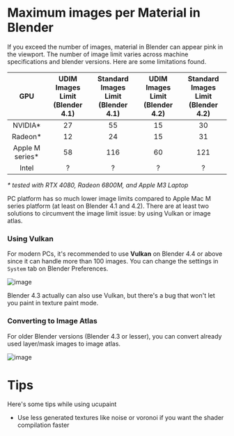 
# Maximum images per Material in Blender
If you exceed the number of images, material in Blender can appear pink in the viewport. The number of image limit varies across machine specifications and blender versions. Here are some limitations found.

|     GPU    | UDIM Images Limit (Blender 4.1) | Standard Images Limit (Blender 4.1) | UDIM Images Limit (Blender 4.2) | Standard Images Limit (Blender 4.2) |
| :--------: | :---------------: | :-------------------: | :---------------: | :-------------------: |
|   NVIDIA*  |        27         |          55           |        15         |          30           |
|   Radeon*  |        12         |          24           |        15         |          31           |
|  Apple M series*  |        58         |         116           |        60         |         121           |
|   Intel    |         ?         |           ?           |         ?         |           ?           |

_* tested with RTX 4080, Radeon 6800M, and Apple M3 Laptop_

PC platform has so much lower image limits compared to Apple Mac M series platform (at least on Blender 4.1 and 4.2). There are at least two solutions to circumvent the image limit issue: by using Vulkan or image atlas.

### Using Vulkan
For modern PCs, it's recommended to use **Vulkan** on Blender 4.4 or above since it can handle more than 100 images. You can change the settings in `System` tab on Blender Preferences.

![image](https://github.com/user-attachments/assets/bcd9db0f-13e7-49f8-a886-83b7cf28f02d)

Blender 4.3 actually can also use Vulkan, but there's a bug that won't let you paint in texture paint mode.

### Converting to Image Atlas
For older Blender versions (Blender 4.3 or lesser), you can convert already used layer/mask images to image atlas.

![image](https://github.com/user-attachments/assets/7f51fd36-6a6d-4942-9ca7-dd56b31e3093)

# Tips
Here's some tips while using ucupaint
- Use less generated textures like noise or voronoi if you want the shader compilation faster
